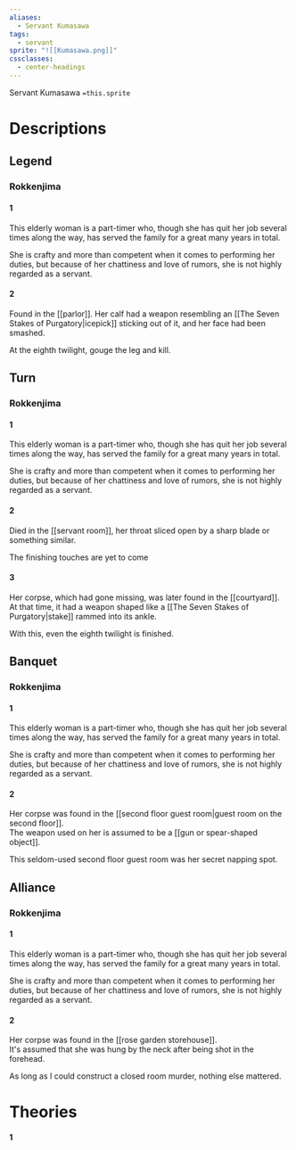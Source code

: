 ```yaml
---
aliases:
  - Servant Kumasawa
tags:
  - servant
sprite: "![[Kumasawa.png]]"
cssclasses:
  - center-headings
---
```

Servant Kumasawa
`=this.sprite`

# Descriptions

## Legend
### Rokkenjima
#### 1
This elderly woman is a part-timer who, though she has quit her job several times along the way, has served the family for a great many years in total.

She is crafty and more than competent when it comes to performing her duties, but because of her chattiness and love of rumors, she is not highly regarded as a servant.
#### 2

Found in the [[parlor]]. Her calf had a weapon resembling an [[The Seven Stakes of Purgatory|icepick]] sticking out of it, and her face had been smashed.

At the eighth twilight, gouge the leg and kill.
## Turn
### Rokkenjima
#### 1
This elderly woman is a part-timer who, though she has quit her job several times along the way, has served the family for a great many years in total.

She is crafty and more than competent when it comes to performing her duties, but because of her chattiness and love of rumors, she is not highly regarded as a servant.
#### 2
Died in the [[servant room]], her throat sliced open by a sharp blade or something similar.  

The finishing touches are yet to come
#### 3
Her corpse, which had gone missing, was later found in the [[courtyard]].  
At that time, it had a weapon shaped like a [[The Seven Stakes of Purgatory|stake]] rammed into its ankle.  

With this, even the eighth twilight is finished.
## Banquet
### Rokkenjima
#### 1
This elderly woman is a part-timer who, though she has quit her job several times along the way, has served the family for a great many years in total.

She is crafty and more than competent when it comes to performing her duties, but because of her chattiness and love of rumors, she is not highly regarded as a servant.
#### 2
Her corpse was found in the [[second floor guest room|guest room on the second floor]].  
The weapon used on her is assumed to be a [[gun or spear-shaped object]].  

This seldom-used second floor guest room was her secret napping spot.
## Alliance
### Rokkenjima
#### 1
This elderly woman is a part-timer who, though she has quit her job several times along the way, has served the family for a great many years in total.

She is crafty and more than competent when it comes to performing her duties, but because of her chattiness and love of rumors, she is not highly regarded as a servant.
#### 2
Her corpse was found in the [[rose garden storehouse]].  
It's assumed that she was hung by the neck after being shot in the forehead.  

As long as I could construct a closed room murder, nothing else mattered.
# Theories
#### 1